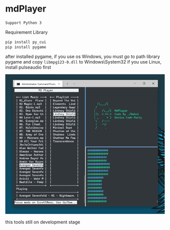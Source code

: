 # mdPlayer
```
Support Python 3
```
Requirement Library
```
pip install py_cui
pip install pygame
```
after installed pygame, if you use os Windows, you must go to path library pygame and copy `libmpg123-0.dll` to Windows\System32
if you use Linux, install pulseaudio first

!['demo-1'](img/1.png)

this tools still on development stage
